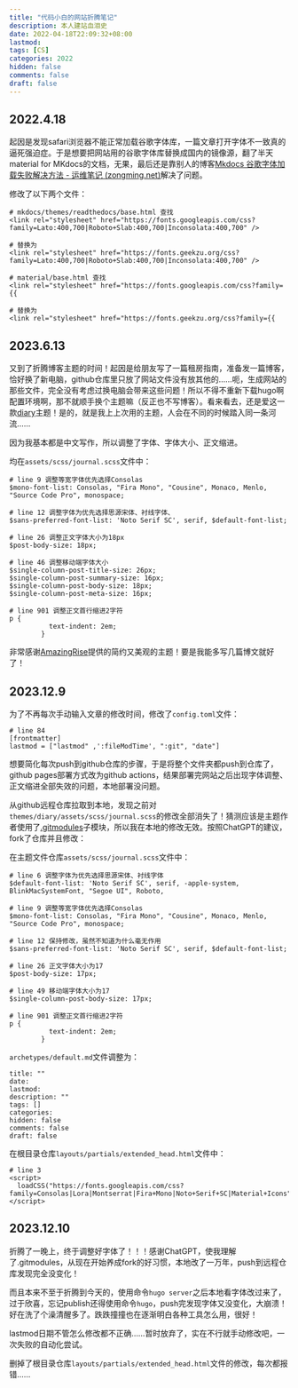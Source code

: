 ```yaml
---
title: "代码小白的网站折腾笔记"
description: 本人建站血泪史
date: 2022-04-18T22:09:32+08:00
lastmod:
tags: [CS]
categories: 2022
hidden: false
comments: false
draft: false
---
```


## 2022.4.18

起因是发现safari浏览器不能正常加载谷歌字体库，一篇文章打开字体不一致真的逼死强迫症。于是想要把网站用的谷歌字体库替换成国内的镜像源，翻了半天material for MKdocs的文档，无果，最后还是靠别人的博客[Mkdocs 谷歌字体加载失败解决方法 - 运维笔记 (zongming.net)](http://zongming.net/read-1426/)解决了问题。

修改了以下两个文件：

```
# mkdocs/themes/readthedocs/base.html 查找 
<link rel="stylesheet" href="https://fonts.googleapis.com/css?family=Lato:400,700|Roboto+Slab:400,700|Inconsolata:400,700" /> 

# 替换为    
<link rel="stylesheet" href="https://fonts.geekzu.org/css?family=Lato:400,700|Roboto+Slab:400,700|Inconsolata:400,700" /> 

# material/base.html 查找 
<link rel="stylesheet" href="https://fonts.googleapis.com/css?family={{ 

# 替换为 
<link rel="stylesheet" href="https://fonts.geekzu.org/css?family={{
```
## 2023.6.13

又到了折腾博客主题的时间！起因是给朋友写了一篇租房指南，准备发一篇博客，恰好换了新电脑，github仓库里只放了网站文件没有放其他的……呃，生成网站的那些文件，完全没有考虑过换电脑会带来这些问题！所以不得不重新下载hugo啊配置环境啊，那不就顺手换个主题嘛（反正也不写博客）。看来看去，还是爱这一款[diary](https://github.com/AmazingRise/hugo-theme-diary)主题！是的，就是我上上次用的主题，人会在不同的时候踏入同一条河流……

因为我基本都是中文写作，所以调整了字体、字体大小、正文缩进。

均在`assets/scss/journal.scss`文件中：

```
# line 9 调整等宽字体优先选择Consolas
$mono-font-list: Consolas, "Fira Mono", "Cousine", Monaco, Menlo, "Source Code Pro", monospace;

# line 12 调整字体为优先选择思源宋体、衬线字体、
$sans-preferred-font-list: 'Noto Serif SC', serif, $default-font-list;

# line 26 调整正文字体大小为18px
$post-body-size: 18px;

# line 46 调整移动端字体大小
$single-column-post-title-size: 26px;
$single-column-post-summary-size: 16px;
$single-column-post-body-size: 18px;
$single-column-post-meta-size: 16px;

# line 901 调整正文首行缩进2字符
p {
          text-indent: 2em;
        }
```

非常感谢[AmazingRise](https://github.com/AmazingRise)提供的简约又美观的主题！要是我能多写几篇博文就好了！

## 2023.12.9

为了不再每次手动输入文章的修改时间，修改了`config.toml`文件：

```
# line 84
[frontmatter]
lastmod = ["lastmod" ,':fileModTime', ":git", "date"]
```

想要简化每次push到github仓库的步骤，于是将整个文件夹都push到仓库了，github pages部署方式改为github actions，结果部署完网站之后出现字体调整、正文缩进全部失效的问题，本地部署没问题。

从github远程仓库拉取到本地，发现之前对`themes/diary/assets/scss/journal.scss`的修改全部消失了！猜测应该是主题作者使用了[.gitmodules](https://github.com/zhangsherry/hugo-theme-diary/blob/main/.gitmodules)子模块，所以我在本地的修改无效。按照ChatGPT的建议，fork了仓库并且修改：

在主题文件仓库`assets/scss/journal.scss`文件中：

```
# line 6 调整字体为优先选择思源宋体、衬线字体
$default-font-list: 'Noto Serif SC', serif, -apple-system, BlinkMacSystemFont, "Segoe UI", Roboto,

# line 9 调整等宽字体优先选择Consolas
$mono-font-list: Consolas, "Fira Mono", "Cousine", Monaco, Menlo, "Source Code Pro", monospace;

# line 12 保持修改，虽然不知道为什么毫无作用
$sans-preferred-font-list: 'Noto Serif SC', serif, $default-font-list;

# line 26 正文字体大小为17
$post-body-size: 17px;

# line 49 移动端字体大小为17
$single-column-post-body-size: 17px;

# line 901 调整正文首行缩进2字符
p {
          text-indent: 2em;
        }
```

`archetypes/default.md`文件调整为：

```
title: ""
date:
lastmod:
description: ""
tags: []
categories:
hidden: false
comments: false
draft: false
```

在根目录仓库`layouts/partials/extended_head.html`文件中：

```
# line 3
<script>
  loadCSS("https://fonts.googleapis.com/css?family=Consolas|Lora|Montserrat|Fira+Mono|Noto+Serif+SC|Material+Icons");
</script>
```

## 2023.12.10

折腾了一晚上，终于调整好字体了！！！感谢ChatGPT，使我理解了.gitmodules，从现在开始养成fork的好习惯，本地改了一万年，push到远程仓库发现完全没变化！

而且本来不至于折腾到今天的，使用命令`hugo server`之后本地看字体改过来了，过于欣喜，忘记publish还得使用命令`hugo`，push完发现字体又没变化，大崩溃！好在洗了个澡清醒多了。跌跌撞撞也在逐渐明白各种工具怎么用，很好！

lastmod日期不管怎么修改都不正确……暂时放弃了，实在不行就手动修改吧，一次失败的自动化尝试。

删掉了根目录仓库`layouts/partials/extended_head.html`文件的修改，每次都报错……
